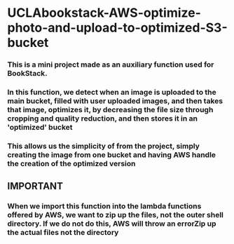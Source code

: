 # UCLAbookstack-AWS-optimize-photo-and-upload-to-optimized-S3-bucket


### This is a mini project made as an auxiliary function used for BookStack.
### In this function, we detect when an image is uploaded to the main bucket, filled with user uploaded images, and then takes that image, optimizes it, by decreasing the file size through cropping and quality reduction, and then stores it in an 'optimized' bucket

### This allows us the simplicity of from the project, simply creating the image from one bucket and having AWS handle the creation of the optimized version

## IMPORTANT
### When we import this function into the lambda functions offered by AWS, we want to zip up the files, not the outer shell directory. If we do not do this, AWS will throw an errorZip up the actual files not the directory
